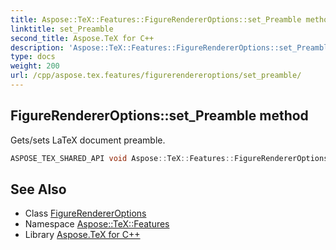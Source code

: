```yaml
---
title: Aspose::TeX::Features::FigureRendererOptions::set_Preamble method
linktitle: set_Preamble
second_title: Aspose.TeX for C++
description: 'Aspose::TeX::Features::FigureRendererOptions::set_Preamble method. Gets/sets LaTeX document preamble in C++.'
type: docs
weight: 200
url: /cpp/aspose.tex.features/figurerendereroptions/set_preamble/
---
```

## FigureRendererOptions::set_Preamble method


Gets/sets LaTeX document preamble.

```cpp
ASPOSE_TEX_SHARED_API void Aspose::TeX::Features::FigureRendererOptions::set_Preamble(System::String value)
```

## See Also

* Class [FigureRendererOptions](../)
* Namespace [Aspose::TeX::Features](../../)
* Library [Aspose.TeX for C++](../../../)
